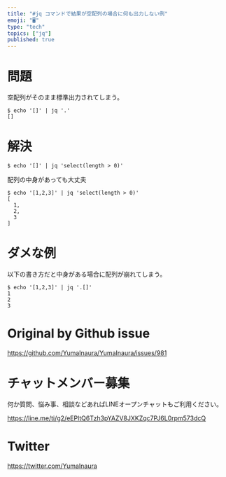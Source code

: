 ```yaml
---
title: "#jq コマンドで結果が空配列の場合に何も出力しない例"
emoji: "🖥"
type: "tech"
topics: ["jq"]
published: true
---
```


# 問題

空配列がそのまま標準出力されてしまう。

```
$ echo '[]' | jq '.'
[]
```

# 解決

```
$ echo '[]' | jq 'select(length > 0)'
```

配列の中身があっても大丈夫

```
$ echo '[1,2,3]' | jq 'select(length > 0)'
[
  1,
  2,
  3
]
```

# ダメな例

以下の書き方だと中身がある場合に配列が崩れてしまう。

```
$ echo '[1,2,3]' | jq '.[]'
1
2
3
```

# Original by Github issue

https://github.com/YumaInaura/YumaInaura/issues/981








<!-- Update From Qiita API -->

# チャットメンバー募集


何か質問、悩み事、相談などあればLINEオープンチャットもご利用ください。

https://line.me/ti/g2/eEPltQ6Tzh3pYAZV8JXKZqc7PJ6L0rpm573dcQ





# Twitter


https://twitter.com/YumaInaura


<!-- Update From Qiita API -->


